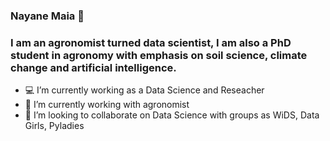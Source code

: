 ### Nayane Maia 👋


### I am an agronomist turned data scientist, I am also a PhD student in agronomy with emphasis on soil science, climate change and artificial intelligence.

- 💻 I’m currently working as a Data Science and Reseacher 
- 🌱 I’m currently working with agronomist
- 👯 I’m looking to collaborate on Data Science with groups as WiDS, Data Girls, Pyladies 
<!--
**nayanemaia/nayanemaia** is a ✨ _special_ ✨ repository because its `README.md` (this file) appears on your GitHub profile.

Here are some ideas to get you started:

- 💻 I’m currently working as a Data Science and Reseacher 
- 🌱 I’m currently working with agronomist
- 👯 I’m looking to collaborate on Data Science with groups as WiDS, Data Girls, Pyladies 

